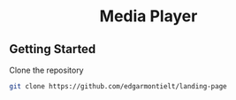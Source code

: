 <h1 align="center">Media Player</h1>

## Getting Started

Clone the repository

```bash
git clone https://github.com/edgarmontielt/landing-page
```